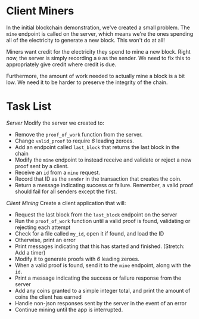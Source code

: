 # Client Miners

In the initial blockchain demonstration, we've created a small problem.  The `mine` endpoint is called on the server, which means we're the ones spending all of the electricity to generate a new block.  This won't do at all!

Miners want credit for the electricity they spend to mine a new block.  Right now, the server is simply recording a `0` as the sender.  We need to fix this to appropriately give credit where credit is due. 

Furthermore, the amount of work needed to actually mine a block is a bit low.  We need it to be harder to preserve the integrity of the chain.


# Task List

*Server*
Modify the server we created to:
* Remove the `proof_of_work` function from the server.
* Change `valid_proof` to require *6* leading zeroes.
* Add an endpoint called `last_block` that returns the last block in the chain
* Modify the `mine` endpoint to instead receive and validate or reject a new proof sent by a client.
* Receive an `id` from a `mine` request.
* Record that ID as the `sender` in the transaction that creates the coin.
* Return a message indicating success or failure.  Remember, a valid proof should fail for all senders except the first.

*Client Mining*
Create a client application that will:
* Request the last block from the `last_block` endpoint on the server
* Run the `proof_of_work` function until a valid proof is found, validating or rejecting each attempt
* Check for a file called `my_id`, open it if found, and load the ID
* Otherwise, print an error
* Print messages indicating that this has started and finished.  (Stretch: Add a timer)
* Modify it to generate proofs with *6* leading zeroes.
* When a valid proof is found, send it to the `mine` endpoint, along with the `id`.
* Print a message indicating the success or failure response from the server
* Add any coins granted to a simple integer total, and print the amount of coins the client has earned
* Handle non-json responses sent by the server in the event of an error
* Continue mining until the app is interrupted.

